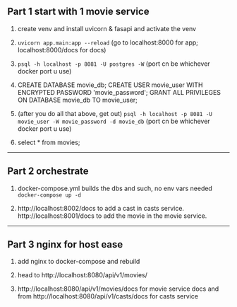 ## Part 1 start with 1 movie service
1. create venv and install uvicorn & fasapi and activate the venv

2. `uvicorn app.main:app --reload` (go to localhost:8000 for  app; localhost:8000/docs for docs)

3. `psql -h localhost -p 8081 -U postgres -W` (port cn be whichever docker port u use)

4. CREATE DATABASE movie_db; CREATE USER movie_user WITH ENCRYPTED PASSWORD 'movie_password'; GRANT ALL PRIVILEGES ON DATABASE movie_db TO movie_user;

5. (after you do all that above, get out) `psql -h localhost -p 8081 -U movie_user -W movie_password -d movie_db` (port cn be whichever docker port u use)

6. select * from movies;

---
## Part 2 orchestrate
1. docker-compose.yml builds the dbs and such, no env vars needed `docker-compose up -d`

2. http://localhost:8002/docs to add a cast in casts service. http://localhost:8001/docs to add the movie in the movie service.

---
## Part 3 nginx for host ease
1. add nginx to docker-compose and rebuild

2. head to  http://localhost:8080/api/v1/movies/

3. http://localhost:8080/api/v1/movies/docs for movie service docs and from http://localhost:8080/api/v1/casts/docs for casts service

